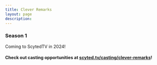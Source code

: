 ```yaml
---
title: Clever Remarks
layout: page
description:
---
```


<h3>Season 1</h3>
<p>Coming to ScytedTV in 2024!</p>
<div class="video-grid" id="video-grid" data-playlist-id="PLYdXesedYII5q5Bc1O-OFsBV8LU-3uepK"></div>

<h4>Check out casting opportunities at <a href= "https://www.scyted.tv/casting/clever-remarks" target="_blank">scyted.tv/casting/clever-remarks</a>!</h4>

<script src="show-scripts.js"></script>